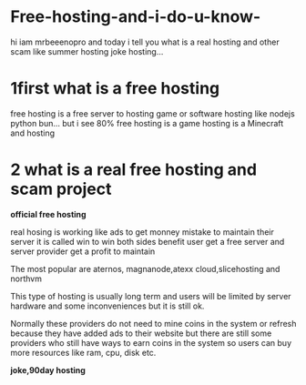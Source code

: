 # Free-hosting-and-i-do-u-know-
hi iam mrbeeenopro and today i tell you what is a real hosting and other scam like summer hosting joke hosting...



# 1first what is a free hosting

free hosting is a free server to hosting game or software hosting like nodejs python bun...
but i see 80% free hosting is a game hosting
is a Minecraft and hosting

# 2 what is a real free hosting and scam project 

**official free hosting**

real hosing is working like ads to get monney mistake to maintain their server it is called win to win both sides benefit user get a free server and server provider get a profit to maintain

The most popular are aternos, magnanode,atexx cloud,slicehosting and northvm 

This type of hosting is usually long term and users will be limited by server hardware and some inconveniences but it is still ok.

Normally these providers do not need to mine coins in the system or refresh because they have added ads to their website but there are still some providers who still have ways to earn coins in the system so users can buy more resources like ram, cpu, disk etc.

**joke,90day hosting**

